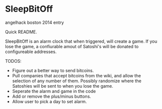 SleepBitOff
===========

angelhack boston 2014 entry

Quick README.

SleepBitOff is an alarm clock that when triggered, will create a game. If you lose the game, a confiurable amout of Satoshi's will be donated to configureable addresses.

TODOS:

<ul>
<li>Figure out a better way to send bitcoins.</li>
<li>Pull companies that accept bitcoins from the wiki, and allow the selection of any number of them. Possibly randomize where the Satoshies will be sent to when you lose the game.</li>
<li>Seperate the alarm and game in the code</li>
<li>Add or remove the plus/minus buttons.</li>
<li>Allow user to pick a day to set alarm.</li>
</ul>
